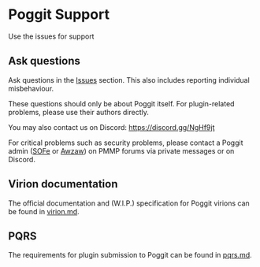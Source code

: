 # Poggit Support
Use the issues for support

## Ask questions
Ask questions in the [Issues](https://github.com/poggit/support/issues) section. This also includes reporting individual misbehaviour.

These questions should only be about Poggit itself. For plugin-related problems, please use their authors directly.

You may also contact us on Discord: https://discord.gg/NgHf9jt

For critical problems such as security problems, please contact a Poggit admin ([SOFe](https://forums.pmmp.io/conversations/add?to=SOFe) or [Awzaw](https://forums.pmmp.io/conversations/add?to=Awzaw)) on PMMP forums via private messages or on Discord.

## Virion documentation
The official documentation and (W.I.P.) specification for Poggit virions can be found in [virion.md](virion.md).

## PQRS
The requirements for plugin submission to Poggit can be found in [pqrs.md](pqrs.md).

